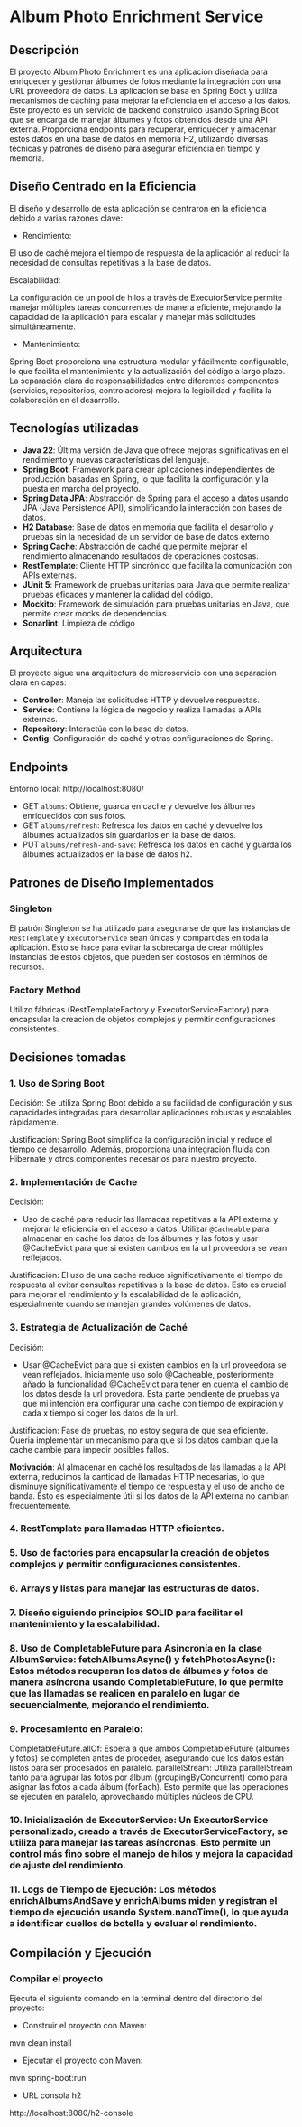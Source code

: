 # Album Photo Enrichment Service

## Descripción
El proyecto Album Photo Enrichment es una aplicación diseñada para enriquecer y gestionar álbumes de fotos mediante la integración con una URL proveedora de datos. La aplicación se basa en Spring Boot y utiliza mecanismos de caching para mejorar la eficiencia en el acceso a los datos.
Este proyecto es un servicio de backend construido usando Spring Boot que se encarga de manejar álbumes y fotos obtenidos desde una API externa. Proporciona endpoints para recuperar, enriquecer y almacenar estos datos en una base de datos en memoria H2, utilizando diversas técnicas y patrones de diseño para asegurar eficiencia en tiempo y memoria.

## Diseño Centrado en la Eficiencia
El diseño y desarrollo de esta aplicación se centraron en la eficiencia debido a varias razones clave:

- Rendimiento:

El uso de caché mejora el tiempo de respuesta de la aplicación al reducir la necesidad de consultas repetitivas a la base de datos.

Escalabilidad:

La configuración de un pool de hilos a través de ExecutorService permite manejar múltiples tareas concurrentes de manera eficiente, mejorando la capacidad de la aplicación para escalar y manejar más solicitudes simultáneamente.
- Mantenimiento:

Spring Boot proporciona una estructura modular y fácilmente configurable, lo que facilita el mantenimiento y la actualización del código a largo plazo.
La separación clara de responsabilidades entre diferentes componentes (servicios, repositorios, controladores) mejora la legibilidad y facilita la colaboración en el desarrollo.

## Tecnologías utilizadas

- **Java 22**: Última versión de Java que ofrece mejoras significativas en el rendimiento y nuevas características del lenguaje.
- **Spring Boot**: Framework para crear aplicaciones independientes de producción basadas en Spring, lo que facilita la configuración y la puesta en marcha del proyecto.
- **Spring Data JPA**: Abstracción de Spring para el acceso a datos usando JPA (Java Persistence API), simplificando la interacción con bases de datos.
- **H2 Database**: Base de datos en memoria que facilita el desarrollo y pruebas sin la necesidad de un servidor de base de datos externo.
- **Spring Cache**: Abstracción de caché que permite mejorar el rendimiento almacenando resultados de operaciones costosas.
- **RestTemplate**: Cliente HTTP sincrónico que facilita la comunicación con APIs externas.
- **JUnit 5**: Framework de pruebas unitarias para Java que permite realizar pruebas eficaces y mantener la calidad del código.
- **Mockito**: Framework de simulación para pruebas unitarias en Java, que permite crear mocks de dependencias.
- **Sonarlint**: Limpieza de código

## Arquitectura
El proyecto sigue una arquitectura de microservicio con una separación clara en capas:
- **Controller**: Maneja las solicitudes HTTP y devuelve respuestas.
- **Service**: Contiene la lógica de negocio y realiza llamadas a APIs externas.
- **Repository**: Interactúa con la base de datos.
- **Config**: Configuración de caché y otras configuraciones de Spring.

## Endpoints

Entorno local: http://localhost:8080/

- GET `albums`: Obtiene, guarda en cache y devuelve los álbumes enriquecidos con sus fotos.
- GET `albums/refresh`: Refresca los datos en caché y devuelve los álbumes actualizados sin guardarlos en la base de datos.
- PUT `albums/refresh-and-save`: Refresca los datos en caché y guarda los álbumes actualizados en la base de datos h2.

## Patrones de Diseño Implementados

### Singleton
El patrón Singleton se ha utilizado para asegurarse de que las instancias de `RestTemplate` y `ExecutorService` sean únicas y compartidas en toda la aplicación. Esto se hace para evitar la sobrecarga de crear múltiples instancias de estos objetos, que pueden ser costosos en términos de recursos.

### Factory Method
Utilizo fábricas (RestTemplateFactory y ExecutorServiceFactory) para encapsular la creación de objetos complejos y permitir configuraciones consistentes.


## Decisiones tomadas

### 1. Uso de Spring Boot
Decisión:
Se utiliza Spring Boot debido a su facilidad de configuración y sus capacidades integradas para desarrollar aplicaciones robustas y escalables rápidamente.

Justificación:
Spring Boot simplifica la configuración inicial y reduce el tiempo de desarrollo. Además, proporciona una integración fluida con Hibernate y otros componentes necesarios para nuestro proyecto.

### 2. Implementación de Cache
Decisión:
- Uso de caché para reducir las llamadas repetitivas a la API externa y mejorar la eficiencia en el acceso a datos.
Utilizar `@Cacheable` para almacenar en caché los datos de los álbumes y las fotos y usar @CacheEvict para que si existen cambios en la url proveedora se vean reflejados.

Justificación:
El uso de una cache reduce significativamente el tiempo de respuesta al evitar consultas repetitivas a la base de datos. 
Esto es crucial para mejorar el rendimiento y la escalabilidad de la aplicación, especialmente cuando se manejan grandes volúmenes de datos.

### 3. Estrategia de Actualización de Caché
Decisión:
- Usar @CacheEvict para que si existen cambios en la url proveedora se vean reflejados.
Inicialmente uso solo @Cacheable, posteriormente añado la funcionalidad @CacheEvict para tener en cuenta el cambio de los datos desde la url provedora. Esta parte pendiente de pruebas ya que mi intención era configurar una cache con tiempo de expiración y cada x tiempo si coger los datos de la url.

Justificación:
Fase de pruebas, no estoy segura de que sea eficiente. Queria implementar un mecanismo para que si los datos cambian que la cache cambie para impedir posibles fallos.

**Motivación**: Al almacenar en caché los resultados de las llamadas a la API externa, reducimos la cantidad de llamadas HTTP necesarias, lo que disminuye significativamente el tiempo de respuesta y el uso de ancho de banda. Esto es especialmente útil si los datos de la API externa no cambian frecuentemente.

### 4. RestTemplate para llamadas HTTP eficientes.
### 5. Uso de factories para encapsular la creación de objetos complejos y permitir configuraciones consistentes.
### 6. Arrays y listas para manejar las estructuras de datos.
### 7. Diseño siguiendo principios SOLID para facilitar el mantenimiento y la escalabilidad.
### 8. Uso de CompletableFuture para Asincronía en la clase AlbumService: fetchAlbumsAsync() y fetchPhotosAsync(): Estos métodos recuperan los datos de álbumes y fotos de manera asíncrona usando CompletableFuture, lo que permite que las llamadas se realicen en paralelo en lugar de secuencialmente, mejorando el rendimiento.
### 9. Procesamiento en Paralelo:
CompletableFuture.allOf: Espera a que ambos CompletableFuture (álbumes y fotos) se completen antes de proceder, asegurando que los datos están listos para ser procesados en paralelo.
parallelStream: Utiliza parallelStream tanto para agrupar las fotos por álbum (groupingByConcurrent) como para asignar las fotos a cada álbum (forEach). Esto permite que las operaciones se ejecuten en paralelo, aprovechando múltiples núcleos de CPU.
### 10. Inicialización de ExecutorService: Un ExecutorService personalizado, creado a través de ExecutorServiceFactory, se utiliza para manejar las tareas asíncronas. Esto permite un control más fino sobre el manejo de hilos y mejora la capacidad de ajuste del rendimiento.
### 11. Logs de Tiempo de Ejecución: Los métodos enrichAlbumsAndSave y enrichAlbums miden y registran el tiempo de ejecución usando System.nanoTime(), lo que ayuda a identificar cuellos de botella y evaluar el rendimiento.

### 


## Compilación y Ejecución

### Compilar el proyecto

Ejecuta el siguiente comando en la terminal dentro del directorio del proyecto:

- Construir el proyecto con Maven:

mvn clean install

- Ejecutar el proyecto con Maven:

mvn spring-boot:run

- URL consola h2

http://localhost:8080/h2-console

